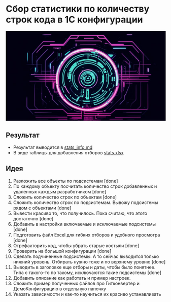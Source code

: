 # Сбор статистики по количеству строк кода в 1С конфигурации

![](img/social.png)

## Результат

- Результат выводится в [stats_info.md](stats_info.md)
- В виде таблицы для добавления отборов [stats.xlsx](stats.xlsx)

## Идея

1. Разложить все объекты по подсистемам [done]
2. По каждому объекту посчитать количество строк добавленных и удаленных каждым разработчиком [done]
3. Сложить количество строк по объектам [done]
4. Сложить количество строк по подсистемам. Вывожу подсистемы рядом с объектами [done]
5. Вывести красиво то, что получилось. Пока считаю, что этого достаточно [done]
6. Добавить в настройки включаемые и исключаемые подсистемы [done]
7. Подготовить файл Excel для гибких отборов и удобного просмотра [done] 
8. Отрефакторить код, чтобы убрать старые костыли [done]
9. Проверить на большой конфигурации [done]
10. Сделать подчиненные подсистемы. А то сейчас выводится только нижний уровень. Отбирать нужно тоже и по верхнему уровню [done]
11. Выводить в заголовке еще отборы и даты, чтобы было понятнее. Типа с такого-то по такому, исключаются такие подсистемы [done]
12. Добавить описание как работать и пример настроек.
13. Сложить пример полученных файлов про Гитконвертер и ДемоКонфигурацию в отдельную папочку
14. Указать зависимости и как-то научиться их красиво устанавливать
